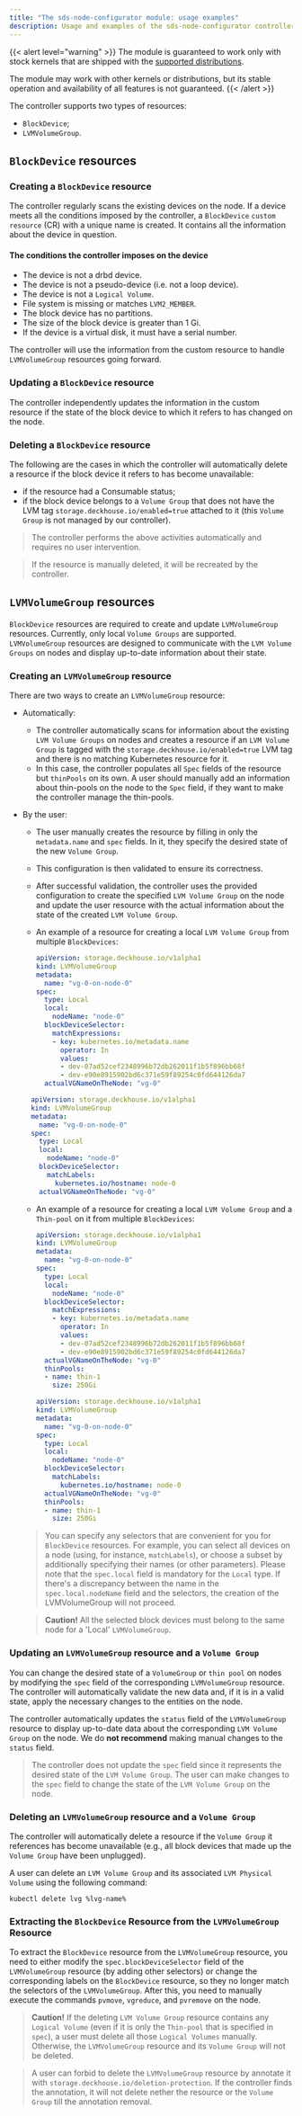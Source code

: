 ```yaml
---
title: "The sds-node-configurator module: usage examples"
description: Usage and examples of the sds-node-configurator controller operation. Deckhouse Kubernetes Platform.
---
```


{{< alert level="warning" >}}
The module is guaranteed to work only with stock kernels that are shipped with the [supported distributions](https://deckhouse.io/documentation/v1/supported_versions.html#linux).

The module may work with other kernels or distributions, but its stable operation and availability of all features is not guaranteed.
{{< /alert >}}

The controller supports two types of resources:
* `BlockDevice`;
* `LVMVolumeGroup`.

## `BlockDevice` resources

### Creating a `BlockDevice` resource

The controller regularly scans the existing devices on the node. If a device meets all the conditions 
imposed by the controller, a `BlockDevice` `custom resource` (CR) with a unique name is created. 
It contains all the information about the device in question.

#### The conditions the controller imposes on the device

* The device is not a drbd device.
* The device is not a pseudo-device (i.e. not a loop device).
* The device is not a `Logical Volume`.
* File system is missing or matches `LVM2_MEMBER`.
* The block device has no partitions.
* The size of the block device is greater than 1 Gi.
* If the device is a virtual disk, it must have a serial number.

The controller will use the information from the custom resource to handle `LVMVolumeGroup` resources going forward.

### Updating a `BlockDevice` resource

The controller independently updates the information in the custom resource if the state of the block device to which it refers to has changed on the node.

### Deleting a `BlockDevice` resource

The following are the cases in which the controller will automatically delete a resource if the block device it refers to has become unavailable:
* if the resource had a Consumable status;
* if the block device belongs to a `Volume Group` that does not have the LVM tag `storage.deckhouse.io/enabled=true` attached to it (this `Volume Group` is not managed by our controller).

> The controller performs the above activities automatically and requires no user intervention.

> If the resource is manually deleted, it will be recreated by the controller.

## `LVMVolumeGroup` resources

`BlockDevice` resources are required to create and update `LVMVolumeGroup` resources.
Currently, only local `Volume Groups` are supported.
`LVMVolumeGroup` resources are designed to communicate with the `LVM Volume Groups` on nodes and display up-to-date information about their state.

### Creating an `LVMVolumeGroup` resource

There are two ways to create an `LVMVolumeGroup` resource:
* Automatically:
  * The controller automatically scans for information about the existing `LVM Volume Groups` on nodes and creates a resource if an `LVM Volume Group` is tagged with the `storage.deckhouse.io/enabled=true` LVM tag and there is no matching Kubernetes resource for it.
  * In this case, the controller populates all `Spec` fields of the resource but `thinPools` on its own. A user should manually add an information about thin-pools on the node to the `Spec` field, if they want to make the controller manage the thin-pools. 
* By the user:
  * The user manually creates the resource by filling in only the `metadata.name` and `spec` fields. In it, they specify the desired state of the new `Volume Group`.
  * This configuration is then validated to ensure its correctness.
  * After successful validation, the controller uses the provided configuration to create the specified `LVM Volume Group` on the node and update the user resource with the actual information about the state of the created `LVM Volume Group`.
  * An example of a resource for creating a local `LVM Volume Group` from multiple `BlockDevices`:

    ```yaml
    apiVersion: storage.deckhouse.io/v1alpha1
    kind: LVMVolumeGroup
    metadata:
      name: "vg-0-on-node-0"
    spec:
      type: Local
      local:
        nodeName: "node-0"
      blockDeviceSelector:
        matchExpressions:
        - key: kubernetes.io/metadata.name
          operator: In
          values:
          - dev-07ad52cef2348996b72db262011f1b5f896bb68f
          - dev-e90e8915902bd6c371e59f89254c0fd644126da7
      actualVGNameOnTheNode: "vg-0"
    ```

  ```yaml
    apiVersion: storage.deckhouse.io/v1alpha1
    kind: LVMVolumeGroup
    metadata:
      name: "vg-0-on-node-0"
    spec:
      type: Local
      local:
        nodeName: "node-0"
      blockDeviceSelector:
        matchLabels:
          kubernetes.io/hostname: node-0
      actualVGNameOnTheNode: "vg-0"
    ```
  
  * An example of a resource for creating a local `LVM Volume Group` and a `Thin-pool` on it from multiple `BlockDevices`:

    ```yaml
    apiVersion: storage.deckhouse.io/v1alpha1
    kind: LVMVolumeGroup
    metadata:
      name: "vg-0-on-node-0"
    spec:
      type: Local
      local:
        nodeName: "node-0"
      blockDeviceSelector:
        matchExpressions:
        - key: kubernetes.io/metadata.name
          operator: In
          values:
          - dev-07ad52cef2348996b72db262011f1b5f896bb68f
          - dev-e90e8915902bd6c371e59f89254c0fd644126da7
      actualVGNameOnTheNode: "vg-0"
      thinPools:
      - name: thin-1
        size: 250Gi
    ```

    ```yaml
    apiVersion: storage.deckhouse.io/v1alpha1
    kind: LVMVolumeGroup
    metadata:
      name: "vg-0-on-node-0"
    spec:
      type: Local
      local:
        nodeName: "node-0"
      blockDeviceSelector:
        matchLabels:
          kubernetes.io/hostname: node-0
      actualVGNameOnTheNode: "vg-0"
      thinPools:
      - name: thin-1
        size: 250Gi
    ```
  
  > You can specify any selectors that are convenient for you for `BlockDevice` resources. For example, you can select all devices on a node (using, for instance, `matchLabels`), or choose a subset by additionally specifying their names (or other parameters).
  > Please note that the `spec.local` field is mandatory for the `Local` type. If there's a discrepancy between the name in the `spec.local.nodeName` field and the selectors, the creation of the LVMVolumeGroup will not proceed.

  > **Caution!** All the selected block devices must belong to the same node for a 'Local' `LVMVolumeGroup`.

### Updating an `LVMVolumeGroup` resource and a `Volume Group`
You can change the desired state of a `VolumeGroup` or `thin pool` on nodes by modifying the `spec` field of the corresponding `LVMVolumeGroup` resource. The controller will automatically validate the new data and, if it is in a valid state, apply the necessary changes to the entities on the node.

The controller automatically updates the `status` field of the `LVMVolumeGroup` resource to display up-to-date data about the corresponding `LVM Volume Group` on the node.
We do **not recommend** making manual changes to the `status` field.

> The controller does not update the `spec` field since it represents the desired state of the `LVM Volume Group`. The user can make changes to the `spec` field to change the state of the `LVM Volume Group` on the node.

### Deleting an `LVMVolumeGroup` resource and a `Volume Group`

The controller will automatically delete a resource if the `Volume Group` it references has become unavailable (e.g., all block devices that made up the `Volume Group` have been unplugged).

A user can delete an `LVM Volume Group` and its associated `LVM Physical Volume` using the following command:

```shell
kubectl delete lvg %lvg-name%
```

### Extracting the `BlockDevice` Resource from the `LVMVolumeGroup` Resource
To extract the `BlockDevice` resource from the `LVMVolumeGroup` resource, you need to either modify the `spec.blockDeviceSelector` field of the `LVMVolumeGroup` resource (by adding other selectors) or change the corresponding labels on the `BlockDevice` resource, so they no longer match the selectors of the `LVMVolumeGroup`. After this, you need to manually execute the commands `pvmove`, `vgreduce`, and `pvremove` on the node.

> **Caution!** If the deleting `LVM Volume Group` resource contains any `Logical Volume` (even if it is only the `Thin-pool` that is specified in `spec`), a user must delete all those `Logical Volumes` manually. Otherwise, the `LVMVolumeGroup` resource and its `Volume Group` will not be deleted. 

> A user can forbid to delete the `LVMVolumeGroup` resource by annotate it with `storage.deckhouse.io/deletion-protection`. If the controller finds the annotation, it will not delete nether the resource or the `Volume Group` till the annotation removal.
